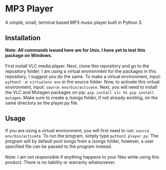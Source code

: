 # MP3 Player
A simple, small, terminal based MP3 music player built in Python 3.
## Installation <br>
<strong>Note: All commands issued here are for Unix. I have yet to test this package on Windows. </strong><br><br>
First install VLC media player. Next, clone this repository and go to the repository folder. I am using a virtual environment for the packages in this repository; I suggest you do the same. To make a virtual environment, input:  `python3 -m virtualenv env` in the source folder. Now, to activate this virtual environment, input:  `source env/bin/activate`. Next, you will need to install the VLC and Mutagen packages on pip: `pip install vlc %% pip install mutagen`. Make sure to create a /songs folder, if not already existing, on the same directory as the player.py file.
## Usage <br>
If you are using a virtual environment, you will first need to run: `source env/bin/activate`. To run the program, simply type `python3 player.py`. The program will by default pool songs from a /songs folder, however, a user specified file can be passed to the program instead.
<br><br>Note: I am not responsible if anything happens to your files while using this product. There is no liability or warranty whatsovever.
